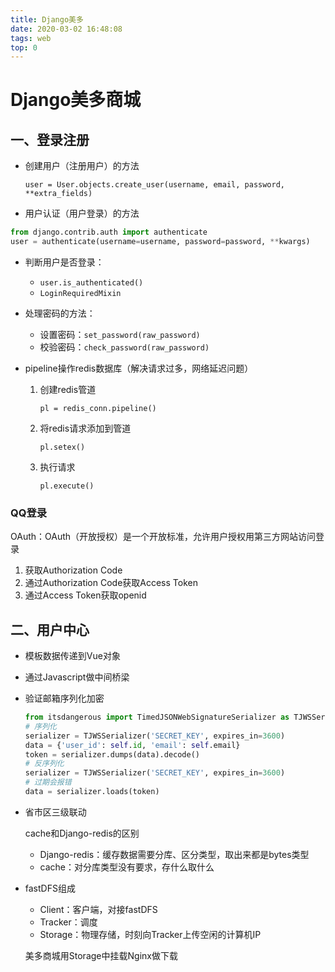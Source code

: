 ```yaml
---
title: Django美多
date: 2020-03-02 16:48:08
tags: web
top: 0
---
```


# Django美多商城

## 一、登录注册

- 创建用户（注册用户）的方法

  `user = User.objects.create_user(username, email, password, **extra_fields)`

- 用户认证（用户登录）的方法

```python
from django.contrib.auth import authenticate
user = authenticate(username=username, password=password, **kwargs)
```

<!--more-->

- 判断用户是否登录：
  - `user.is_authenticated()`
  - `LoginRequiredMixin`

- 处理密码的方法：
  
  - 设置密码：`set_password(raw_password)`
  - 校验密码：`check_password(raw_password)`
  
- pipeline操作redis数据库（解决请求过多，网络延迟问题）

  1. 创建redis管道

     `pl = redis_conn.pipeline()`

  2. 将redis请求添加到管道

     `pl.setex()`

  3. 执行请求

     `pl.execute()`

### QQ登录

OAuth：OAuth（开放授权）是一个开放标准，允许用户授权用第三方网站访问登录

1. 获取Authorization Code
2. 通过Authorization Code获取Access Token
3. 通过Access Token获取openid

## 二、用户中心

- 模板数据传递到Vue对象
  
- 通过Javascript做中间桥梁
  
- 验证邮箱序列化加密

  ```python
  from itsdangerous import TimedJSONWebSignatureSerializer as TJWSSerializer
  # 序列化
  serializer = TJWSSerializer('SECRET_KEY', expires_in=3600)
  data = {'user_id': self.id, 'email': self.email}
  token = serializer.dumps(data).decode()
  # 反序列化
  serializer = TJWSSerializer('SECRET_KEY', expires_in=3600)
  # 过期会报错
  data = serializer.loads(token)
  ```


- 省市区三级联动

  cache和Django-redis的区别

  - Django-redis：缓存数据需要分库、区分类型，取出来都是bytes类型
  - cache：对分库类型没有要求，存什么取什么
  
- fastDFS组成


    - Client：客户端，对接fastDFS
    - Tracker：调度
    - Storage：物理存储，时刻向Tracker上传空闲的计算机IP

  美多商城用Storage中挂载Nginx做下载
